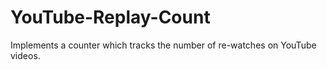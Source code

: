 # YouTube-Replay-Count
Implements a counter which tracks the number of re-watches on YouTube videos.

